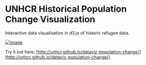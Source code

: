 # UNHCR Historical Population Change Visualization

Interactive data visualisation in d3.js of historic refugee data.

[![image](https://user-images.githubusercontent.com/68416/30267667-ea6dd1dc-9700-11e7-8b21-3cb3ad8c5822.png)](http://unhcr.github.io/dataviz-population-change/)

Try it out here: [http://unhcr.github.io/dataviz-population-change/](http://unhcr.github.io/dataviz-population-change/).

